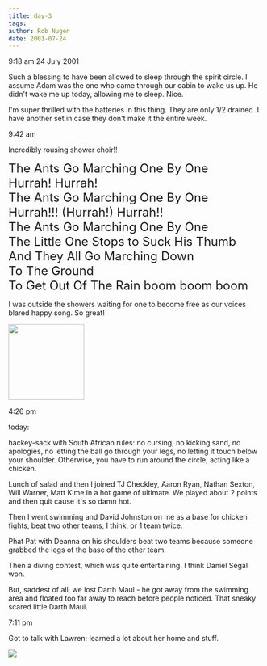 ```yaml
---
title: day-3
tags: 
author: Rob Nugen
date: 2001-07-24
---
```


<p class=date>9:18 am 24 July 2001</p>

<p>Such a blessing to have been allowed to sleep
through the spirit circle.  I assume Adam was the one
who came through our cabin to wake us up.  He didn't
wake me up today, allowing me to sleep.  Nice.</p>

<p>I'm super thrilled with the batteries in this
thing.  They are only 1/2 drained.  I have another set
in case they don't make it the entire week.</p>

<p class=date>9:42 am</p>

<p>Incredibly rousing shower choir!!</p>

<p><font size=+2>The Ants Go Marching One By One
<br>Hurrah!  Hurrah!
<br>The Ants Go Marching One By One
<br>Hurrah!!! (Hurrah!) Hurrah!!
<br>The Ants Go Marching One By One
<br>The Little One Stops to Suck His Thumb
<br>And They All Go Marching Down
<br>To The Ground
<br>To Get Out Of The Rain boom boom boom</font></p>

<p>I was outside the showers waiting for one to become
free as our voices blared happy song.  So great!</p>

<a href="/images/YRUU/SWUUSI2001/Kevinzzz.jpg"><img
src="/images/YRUU/SWUUSI2001/Kevinzzz.jpg" width=150></a>

<p class=date>4:26 pm</p>

<p>today:

<p>hackey-sack with South African rules:  no cursing,
no kicking sand, no apologies, no letting the ball go
through your legs, no letting it touch below your
shoulder.  Otherwise, you have to run around the
circle, acting like a chicken.</p>

<p>Lunch of salad and then I joined TJ Checkley, Aaron
Ryan, Nathan Sexton, Will Warner, Matt Kime in a hot
game of ultimate.  We played about 2 points and then
quit cause it's so damn hot.</p>

<p>Then I went swimming and David Johnston on me as a
base for chicken fights, beat two other teams, I
think, or 1 team twice.</p>

<p>Phat Pat with Deanna on his shoulders beat two
teams because someone grabbed the legs of the base of
the other team.</p>

<p>Then a diving contest, which was quite
entertaining.  I think Daniel Segal won.</p>

<p>But, saddest of all, we lost Darth Maul - he got
away from the swimming area and floated too far away
to reach before people noticed.  That sneaky scared
little Darth Maul.</p>

<p class=date>7:11 pm</p>

<p>Got to talk with Lawren; learned a lot about her
home and stuff.</p>

<p><img src="/images/rob/wL-ROB.gif"/></p>
